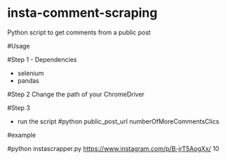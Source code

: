 # insta-comment-scraping
Python script to get comments from a public post

#Usage

#Step 1 - Dependencies
- selenium
- pandas

#Step 2 
Change the path of your ChromeDriver

#Step 3
- run the script
#python public_post_url numberOfMoreCommentsClics

#example

#python instascrapper.py https://www.instagram.com/p/B-jrT5AogXx/ 10


